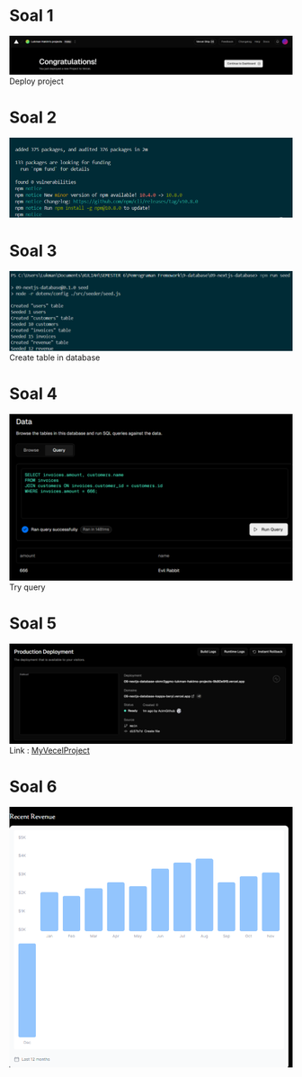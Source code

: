 # Soal 1
![nomor1](nomor1.png)
Deploy project

# Soal 2
![alt text](nomor2.png)

# Soal 3
![alt text](nomor3.png)
Create table in database

# Soal 4
![alt text](nomor4.png)
Try query

# Soal 5
![alt text](nomor5.png)
Link : [MyVecelProject](https://09-nextjs-database-kappa-beryl.vercel.app/)

# Soal 6
![alt text](nomor6.png)